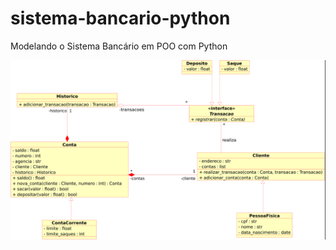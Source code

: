 # sistema-bancario-python
Modelando o Sistema Bancário em POO com Python

[![Desafio](/desafio.png)](#)
